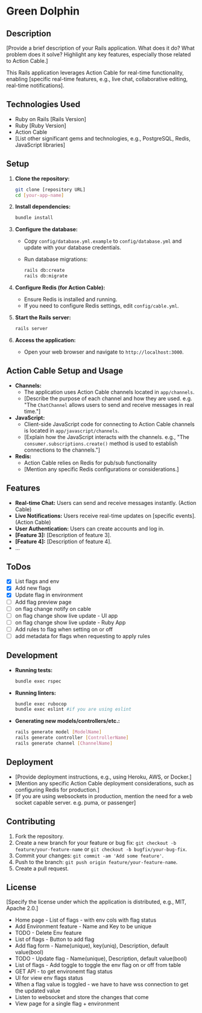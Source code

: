 # Green Dolphin

## Description

[Provide a brief description of your Rails application. What does it do? What problem does it solve? Highlight any key features, especially those related to Action Cable.]

This Rails application leverages Action Cable for real-time functionality, enabling [specific real-time features, e.g., live chat, collaborative editing, real-time notifications].

## Technologies Used

- Ruby on Rails [Rails Version]
- Ruby [Ruby Version]
- Action Cable
- [List other significant gems and technologies, e.g., PostgreSQL, Redis, JavaScript libraries]

## Setup

1.  **Clone the repository:**

    ```bash
    git clone [repository URL]
    cd [your-app-name]
    ```

2.  **Install dependencies:**

    ```bash
    bundle install
    ```

3.  **Configure the database:**

    - Copy `config/database.yml.example` to `config/database.yml` and update with your database credentials.
    - Run database migrations:

      ```bash
      rails db:create
      rails db:migrate
      ```

4.  **Configure Redis (for Action Cable):**

    - Ensure Redis is installed and running.
    - If you need to configure Redis settings, edit `config/cable.yml`.

5.  **Start the Rails server:**

    ```bash
    rails server
    ```

6.  **Access the application:**

    - Open your web browser and navigate to `http://localhost:3000`.

## Action Cable Setup and Usage

- **Channels:**
  - The application uses Action Cable channels located in `app/channels`.
  - [Describe the purpose of each channel and how they are used. e.g. "The `ChatChannel` allows users to send and receive messages in real time."]
- **JavaScript:**
  - Client-side JavaScript code for connecting to Action Cable channels is located in `app/javascript/channels`.
  - [Explain how the JavaScript interacts with the channels. e.g., "The `consumer.subscriptions.create()` method is used to establish connections to the channels."]
- **Redis:**
  - Action Cable relies on Redis for pub/sub functionality
  - [Mention any specific Redis configurations or considerations.]

## Features

- **Real-time Chat:** Users can send and receive messages instantly. (Action Cable)
- **Live Notifications:** Users receive real-time updates on [specific events]. (Action Cable)
- **User Authentication:** Users can create accounts and log in.
- **[Feature 3]:** [Description of feature 3].
- **[Feature 4]:** [Description of feature 4].
- ...

## ToDos

- [x] List flags and env
- [x] Add new flags
- [x] Update flag in environment
- [ ] Add flag preview page
- [ ] on flag change notify on cable
- [ ] on flag change show live update - UI app
- [ ] on flag change show live update - Ruby App
- [ ] Add rules to flag when setting on or off
- [ ] add metadata for flags when requesting to apply rules

## Development

- **Running tests:**

  ```bash
  bundle exec rspec
  ```

- **Running linters:**

  ```bash
  bundle exec rubocop
  bundle exec eslint #if you are using eslint
  ```

- **Generating new models/controllers/etc.:**

  ```bash
  rails generate model [ModelName]
  rails generate controller [ControllerName]
  rails generate channel [ChannelName]
  ```

## Deployment

- [Provide deployment instructions, e.g., using Heroku, AWS, or Docker.]
- [Mention any specific Action Cable deployment considerations, such as configuring Redis for production.]
- [If you are using websockets in production, mention the need for a web socket capable server. e.g. puma, or passenger]

## Contributing

1.  Fork the repository.
2.  Create a new branch for your feature or bug fix: `git checkout -b feature/your-feature-name` or `git checkout -b bugfix/your-bug-fix`.
3.  Commit your changes: `git commit -am 'Add some feature'`.
4.  Push to the branch: `git push origin feature/your-feature-name`.
5.  Create a pull request.

## License

[Specify the license under which the application is distributed, e.g., MIT, Apache 2.0.]

- Home page - List of flags - with env cols with flag status
- Add Environment feature - Name and Key to be unique
- TODO - Delete Env feature
- List of flags - Button to add flag
- Add flag form - Name(unique), key(uniq), Description, default value(bool)
- TODO - Update flag - Name(unique), Description, default value(bool)
- List of flags - Add toggle to toggle the env flag on or off from table
- GET API - to get environemt flag status
- UI for view env flags status
- When a flag value is toggled - we have to have wss connection to get the updated value
- Listen to websocket and store the changes that come
- View page for a single flag + environment
